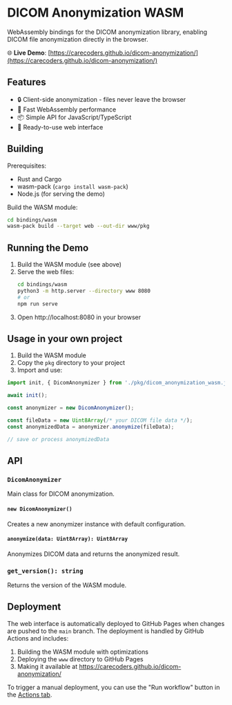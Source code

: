 # DICOM Anonymization WASM

WebAssembly bindings for the DICOM anonymization library, enabling DICOM file anonymization directly in the browser.

🌐 **Live Demo**: [https://carecoders.github.io/dicom-anonymization/](https://carecoders.github.io/dicom-anonymization/)

## Features

- 🔒 Client-side anonymization - files never leave the browser
- 🚀 Fast WebAssembly performance
- 📦 Simple API for JavaScript/TypeScript
- 🎨 Ready-to-use web interface

## Building

Prerequisites:
- Rust and Cargo
- wasm-pack (`cargo install wasm-pack`)
- Node.js (for serving the demo)

Build the WASM module:
```bash
cd bindings/wasm
wasm-pack build --target web --out-dir www/pkg
```

## Running the Demo

1. Build the WASM module (see above)
2. Serve the web files:
   ```bash
   cd bindings/wasm
   python3 -m http.server --directory www 8080
   # or
   npm run serve
   ```
3. Open http://localhost:8080 in your browser

## Usage in your own project

1. Build the WASM module
2. Copy the `pkg` directory to your project
3. Import and use:

```javascript
import init, { DicomAnonymizer } from './pkg/dicom_anonymization_wasm.js';

await init();

const anonymizer = new DicomAnonymizer();

const fileData = new Uint8Array(/* your DICOM file data */);
const anonymizedData = anonymizer.anonymize(fileData);

// save or process anonymizedData
```

## API

### `DicomAnonymizer`

Main class for DICOM anonymization.

#### `new DicomAnonymizer()`
Creates a new anonymizer instance with default configuration.

#### `anonymize(data: Uint8Array): Uint8Array`
Anonymizes DICOM data and returns the anonymized result.

### `get_version(): string`
Returns the version of the WASM module.

## Deployment

The web interface is automatically deployed to GitHub Pages when changes are pushed to the `main` branch. The deployment is handled by GitHub Actions and includes:

1. Building the WASM module with optimizations
2. Deploying the `www` directory to GitHub Pages
3. Making it available at https://carecoders.github.io/dicom-anonymization/

To trigger a manual deployment, you can use the "Run workflow" button in the [Actions tab](https://github.com/carecoders/dicom-anonymization/actions/workflows/deploy-wasm.yml).
